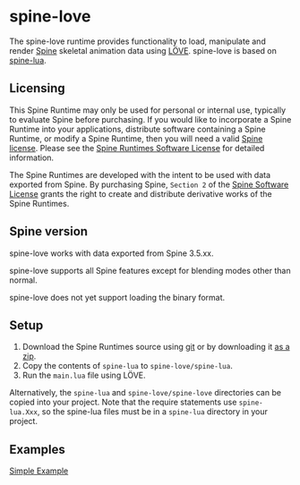 # spine-love

The spine-love runtime provides functionality to load, manipulate and render [Spine](http://esotericsoftware.com) skeletal animation data using [LÖVE](https://love2d.org/). spine-love is based on [spine-lua](https://github.com/EsotericSoftware/spine-runtimes/tree/master/spine-lua).

## Licensing

This Spine Runtime may only be used for personal or internal use, typically to evaluate Spine before purchasing. If you would like to incorporate a Spine Runtime into your applications, distribute software containing a Spine Runtime, or modify a Spine Runtime, then you will need a valid [Spine license](https://esotericsoftware.com/spine-purchase). Please see the [Spine Runtimes Software License](https://github.com/EsotericSoftware/spine-runtimes/blob/master/LICENSE) for detailed information.

The Spine Runtimes are developed with the intent to be used with data exported from Spine. By purchasing Spine, `Section 2` of the [Spine Software License](https://esotericsoftware.com/files/license.txt) grants the right to create and distribute derivative works of the Spine Runtimes.

## Spine version

spine-love works with data exported from Spine 3.5.xx.

spine-love supports all Spine features except for blending modes other than normal.

spine-love does not yet support loading the binary format.

## Setup

1. Download the Spine Runtimes source using [git](https://help.github.com/articles/set-up-git) or by downloading it [as a zip](https://github.com/EsotericSoftware/spine-runtimes/archive/master.zip).
1. Copy the contents of `spine-lua` to `spine-love/spine-lua`.
1. Run the `main.lua` file using LÖVE.

Alternatively, the `spine-lua` and `spine-love/spine-love` directories can be copied into your project. Note that the require statements use `spine-lua.Xxx`, so the spine-lua files must be in a `spine-lua` directory in your project.

## Examples

[Simple Example](https://github.com/EsotericSoftware/spine-runtimes/blob/master/spine-love/main.lua)
